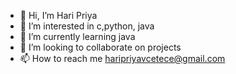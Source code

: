- 👋 Hi, I’m Hari Priya
- 👀 I’m interested in c,python, java
- 🌱 I’m currently learning java
- 💞️ I’m looking to collaborate on projects
- 📫 How to reach me haripriyavcetece@gmail.com

<!---
haripriya120603/haripriya120603 is a ✨ special ✨ repository because its `README.md` (this file) appears on your GitHub profile.
You can click the Preview link to take a look at your changes.
--->
